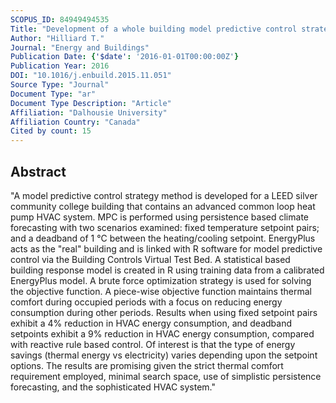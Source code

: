 ```yaml
---
SCOPUS_ID: 84949494535
Title: "Development of a whole building model predictive control strategy for a LEED silver community college"
Author: "Hilliard T."
Journal: "Energy and Buildings"
Publication Date: {'$date': '2016-01-01T00:00:00Z'}
Publication Year: 2016
DOI: "10.1016/j.enbuild.2015.11.051"
Source Type: "Journal"
Document Type: "ar"
Document Type Description: "Article"
Affiliation: "Dalhousie University"
Affiliation Country: "Canada"
Cited by count: 15
---
```


## Abstract
"A model predictive control strategy method is developed for a LEED silver community college building that contains an advanced common loop heat pump HVAC system. MPC is performed using persistence based climate forecasting with two scenarios examined: fixed temperature setpoint pairs; and a deadband of 1 °C between the heating/cooling setpoint. EnergyPlus acts as the \"real\" building and is linked with R software for model predictive control via the Building Controls Virtual Test Bed. A statistical based building response model is created in R using training data from a calibrated EnergyPlus model. A brute force optimization strategy is used for solving the objective function. A piece-wise objective function maintains thermal comfort during occupied periods with a focus on reducing energy consumption during other periods. Results when using fixed setpoint pairs exhibit a 4% reduction in HVAC energy consumption, and deadband setpoints exhibit a 9% reduction in HVAC energy consumption, compared with reactive rule based control. Of interest is that the type of energy savings (thermal energy vs electricity) varies depending upon the setpoint options. The results are promising given the strict thermal comfort requirement employed, minimal search space, use of simplistic persistence forecasting, and the sophisticated HVAC system."

